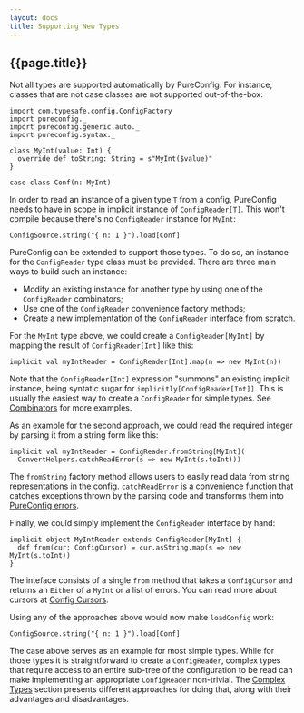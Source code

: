 ```yaml
---
layout: docs
title: Supporting New Types
---
```


## {{page.title}}

Not all types are supported automatically by PureConfig. For instance, classes that are not case classes are not
supported out-of-the-box:

```tut:silent
import com.typesafe.config.ConfigFactory
import pureconfig._
import pureconfig.generic.auto._
import pureconfig.syntax._

class MyInt(value: Int) {
  override def toString: String = s"MyInt($value)"
}

case class Conf(n: MyInt)
```

In order to read an instance of a given type `T` from a config, PureConfig needs to have in scope in implicit instance
of `ConfigReader[T]`. This won't compile because there's no `ConfigReader` instance for `MyInt`:

```tut:book:fail
ConfigSource.string("{ n: 1 }").load[Conf]
```

PureConfig can be extended to support those types. To do so, an instance for the `ConfigReader` type class must be
provided. There are three main ways to build such an instance:

- Modify an existing instance for another type by using one of the `ConfigReader` combinators;
- Use one of the `ConfigReader` convenience factory methods;
- Create a new implementation of the `ConfigReader` interface from scratch.

For the `MyInt` type above, we could create a `ConfigReader[MyInt]` by mapping the result of `ConfigReader[Int]` like
this:

```tut:book:silent
implicit val myIntReader = ConfigReader[Int].map(n => new MyInt(n))
```

Note that the `ConfigReader[Int]` expression "summons" an existing implicit instance, being syntatic sugar for `implicitly[ConfigReader[Int]]`. This is usually the easiest way to create a `ConfigReader` for simple types. See
[Combinators](combinators.html) for more examples.

As an example for the second approach, we could read the required integer by parsing it from a string form like this:

```tut:book:silent
implicit val myIntReader = ConfigReader.fromString[MyInt](
  ConvertHelpers.catchReadError(s => new MyInt(s.toInt)))
```

The `fromString` factory method allows users to easily read data from string representations in the config.
`catchReadError` is a convenience function that catches exceptions thrown by the parsing code and transforms them into
[PureConfig errors](error-handling.html).

Finally, we could simply implement the `ConfigReader` interface by hand:

```tut:book:silent
implicit object MyIntReader extends ConfigReader[MyInt] {
  def from(cur: ConfigCursor) = cur.asString.map(s => new MyInt(s.toInt))
}
```

The inteface consists of a single `from` method that takes a `ConfigCursor` and returns an `Either` of a `MyInt` or a
list of errors. You can read more about cursors at [Config Cursors](config-cursors.html).

Using any of the approaches above would now make `loadConfig` work:

```tut:book
ConfigSource.string("{ n: 1 }").load[Conf]
```

The case above serves as an example for most simple types. While for those types it is straightforward to create a
`ConfigReader`, complex types that require access to an entire sub-tree of the configuration to be read can make
implementing an appropriate `ConfigReader` non-trivial. The [Complex Types](complex-types.html) section presents
different approaches for doing that, along with their advantages and disadvantages.
